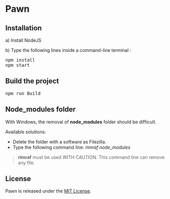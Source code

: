 # Pawn

## Installation

a) Install NodeJS

b) Type the following lines inside a command-line terminal :
<pre>
npm install
npm start
</pre>

## Build the project

<pre>
npm run Build
</pre>

## Node_modules folder

With Windows, the removal of **node_modules** folder should be difficult.

Available solutions:
- Delete the folder with a software as Filezilla.
- Type the following command line: *rimraf node_modules*

> **rimraf** must be used WITH CAUTION. This command line can remove any file.

## License

Pawn is released under the [MIT License](http://opensource.org/licenses/MIT).